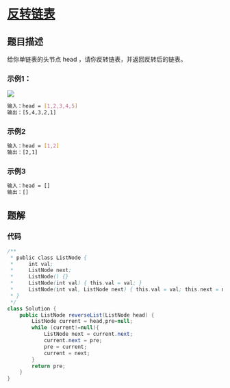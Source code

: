 # [反转链表](https://leetcode-cn.com/problems/reverse-linked-list/)

## 题目描述
给你单链表的头节点 head ，请你反转链表，并返回反转后的链表。

### 示例1：
<img src='https://assets.leetcode.com/uploads/2021/02/19/rev1ex1.jpg'>

```bash
输入：head = [1,2,3,4,5]
输出：[5,4,3,2,1]
```

### 示例2
```bash
输入：head = [1,2]
输出：[2,1]
```

### 示例3
```bash
输入：head = []
输出：[]
```

## 题解
### 代码
```java
/**
 * public class ListNode {
 *     int val;
 *     ListNode next;
 *     ListNode() {}
 *     ListNode(int val) { this.val = val; }
 *     ListNode(int val, ListNode next) { this.val = val; this.next = next; }
 * }
 */
class Solution {
    public ListNode reverseList(ListNode head) {
        ListNode current = head,pre=null;
        while (current!=null){
            ListNode next = current.next;
            current.next = pre;
            pre = current;
            current = next;
        }
        return pre;
    }
}
```